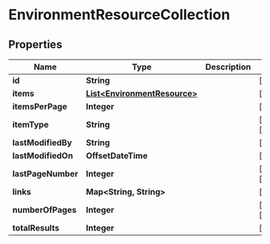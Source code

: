 

# EnvironmentResourceCollection


## Properties

Name | Type | Description | Notes
------------ | ------------- | ------------- | -------------
**id** | **String** |  |  [optional]
**items** | [**List&lt;EnvironmentResource&gt;**](EnvironmentResource.md) |  |  [optional]
**itemsPerPage** | **Integer** |  |  [optional]
**itemType** | **String** |  |  [optional] [readonly]
**lastModifiedBy** | **String** |  |  [optional]
**lastModifiedOn** | **OffsetDateTime** |  |  [optional]
**lastPageNumber** | **Integer** |  |  [optional] [readonly]
**links** | **Map&lt;String, String&gt;** |  |  [optional]
**numberOfPages** | **Integer** |  |  [optional] [readonly]
**totalResults** | **Integer** |  |  [optional]



